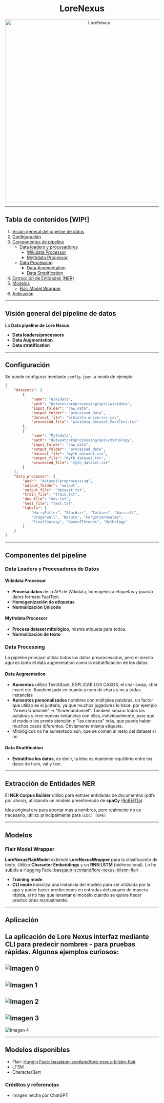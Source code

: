 

<div align="center">
  <h1>LoreNexus</h1>
</div>
<div align="center">
  <img src="images/LoreNexus.png" width="600" alt="LoreNexus">
</div>


---
## Tabla de contenidos [WIP!]
1. [Visión general del pipeline de datos](#visión-general-del-pipeline-de-datos)
2. [Configuración](#configuracion)
3. [Componentes de pipeline](#componentes-del-pipeline)
   - [Data loaders y procesadores](#data-loaders-y-procesadores-de-datos)
      - [Wikidata Processor](#wikidata-processor)
      - [Mythdata Processor](#mythdata-processor)
   - [Data Processing](#data-processing)
      - [Data Augmentation](#data-augmentation)
      - [Data Stratification](#data-stratification)
4. [Extracción de Entidades (NER)](#extraccion-de-entidades-ner)
5. [Modelos](#modelos)
   - [Flair Model Wrapper](#flair-model-wrapper)
6. [Aplicación](#aplicación)

---

## Visión general del pipeline de datos
La **Data pipeline de Lore Nexus** 
- **Data loaders/processors** 
- **Data Augmentation** 
- **Data stratification**

---

## Configuración
Se puede configurar mediante `config.json`, a modo de ejemplo:
```json
{
    "datasets": [
        {
            "name": "Wikidata",
            "path": "dataset/preprocessing/apis/wikidata",
            "input_folder": "raw_data",
            "output_folder": "processed_data",
            "dataset_file": "wikidata-universes.csv",
            "processed_file": "wikidata_dataset_FastText.txt"
        },
        {
            "name": "Mythdata",
            "path": "dataset/preprocessing/apis/mythology",
            "input_folder": "raw_data",
            "output_folder": "processed_data",
            "dataset_file": "myth_dataset.csv",
            "output_file": "myth_dataset.txt",
            "processed_file": "myth_dataset.txt"
        }
    ],
    "data_processor": {
        "path": "dataset/preprocessing",
        "output_folder": "output",
        "output_file": "dataset.txt",
        "train_file": "train.txt",
        "dev_file": "dev.txt",
        "test_file": "test.txt",
        "labels": [
            "HarryPotter", "StarWars", "Tolkien", "Warcraft",
            "DragonBall", "Naruto", "ForgottenRealms", 
            "FinalFantasy", "GameofThrones", "Mythology"
        ]
    }
}
```
---

## Componentes del pipeline

### Data Loaders y Procesadores de Datos

#### Wikidata Processor
- **Procesa datos** de la API de Wikidata, homogeiniza etiquetas y guarda datos formato FastText.
- **Homogenización de etiquetas** 
- **Normalización Unicode**

#### Mythdata Processor
- **Procesa dataset mitológico**, misma etiqueta para todos.
- **Normalización de texto** 

### Data Processing
La pipeline principal utiliza todos los datos preprocesados, pero el meollo aquí es tanto el data augmentation como la estratificación de los datos.

#### Data Augmentation
- **Aumentos** utilizo TextAttack, EXPLICAR LOS CASOS, el char swap, char insert etc. Randomizado en cuanto a num de chars y no a todas instancias
- **Aumentos personalizados** nombres con múltiples palabras, un factor que utilizo es el juntarlo, ya que muchos jugadores lo hace, por ejemplo "Arwen Undomiel" -> "Arwenundomiel". También separo todas las palabras y creo nuevas instancias con ellas, individualmente, para que el modelo les preste atención y "las conozca" más, que puede haber muchos casos diferentes. Obviamente misma etiqueta.
- Mitológicos no he aumentado aún, que se comen al resto del dataset si no

#### Data Stratification
- **Estratifica los datos**, es decir, la idea es mantener equilibrio entre los datos de train, val y test.

---

## Extracción de Entidades NER 
El **NER Corpus Builder** utilizo para extraer entidades de documentos (pdfs por ahora), utilizando un modelo preentrenado de **spaCy** ([RoBERTa](https://huggingface.co/docs/transformers/model_doc/roberta)).

Idea original era para aportar más a nombres, pero realmente no es necesario, utilizo principalmente para `[LOC] [GPE]`

---

## Modelos

### Flair Model Wrapper
**LoreNexusFlairModel** extiende **LoreNexusWrapper** para la clasificación de texto. Utilizo **Character Embeddings** y un **RNN LSTM** (bidireccional). Lo he subido a Hugging Face: [basajaun-scotland/lore-nexus-bilstm-flair](https://huggingface.co/basajaun-scotland/lore-nexus-bilstm-flair)
- **Training mode** 
- **CLI mode** inicializa una instancia del modelo para ser utilziada por la app y poder hacer predicciones en entradas del usuario de manera rápida, si no hay que levantar el modelo cuando se quiera hacer predicciones manualmente.

---

## Aplicación
La aplicación de **Lore Nexus** interfaz mediante CLI para predecir nombres - para pruebas rápidas. Algunos ejemplos curiosos:
---
![Imagen 0](./images/cli-logo.png)
---
![Imagen 1](./images/example-1.png)
---
![Imagen 2](./images/example-2.png)
---
![Imagen 3](./images/example-3.png)
--- 
![Imagen 4](./images/example-4.png)

---


## Modelos disponibles
- Flair: [Huggin Face: basajaun-scotland/lore-nexus-bilstm-flair](https://huggingface.co/basajaun-scotland/lore-nexus-bilstm-flair)
- LTSM
- CharacterBert

### Créditos y referencias
- Imagen hecha por ChatGPT